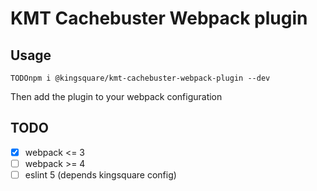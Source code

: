 # KMT Cachebuster Webpack plugin

## Usage

    TODOnpm i @kingsquare/kmt-cachebuster-webpack-plugin --dev

Then add the plugin to your webpack configuration

## TODO

 * [x] webpack <= 3
 * [ ] webpack >= 4
 * [ ] eslint 5 (depends kingsquare config)
